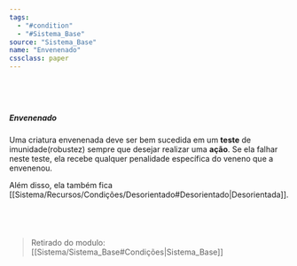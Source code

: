 ```yaml
---
tags:
  - "#condition"
  - "#Sistema_Base"
source: "Sistema_Base"
name: "Envenenado"
cssclass: paper
---
```

#
<br/>

##### Envenenado
 Uma criatura envenenada deve ser bem sucedida em um **teste** de imunidade(robustez) sempre que desejar realizar uma **ação**. Se ela falhar neste teste, ela recebe qualquer penalidade específica do veneno que a envenenou. 

Além disso, ela também fica [[Sistema/Recursos/Condições/Desorientado#Desorientado|Desorientada]]. 

<br/>

#


> Retirado do modulo: [[Sistema/Sistema_Base#Condições|Sistema_Base]]


